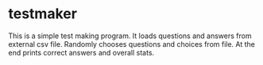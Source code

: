 # testmaker

This is a simple test making program. It loads questions and answers from external csv file. Randomly chooses questions and choices from file. At the end prints correct answers and overall stats.
